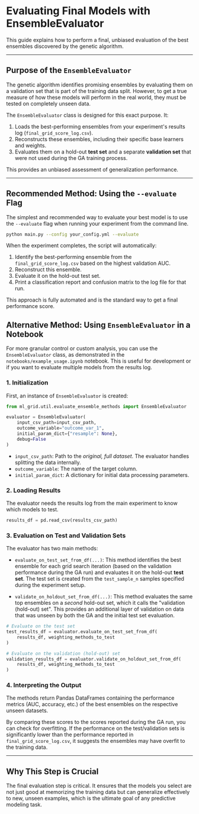 # Evaluating Final Models with EnsembleEvaluator

This guide explains how to perform a final, unbiased evaluation of the best ensembles discovered by the genetic algorithm.

---

## Purpose of the `EnsembleEvaluator`

The genetic algorithm identifies promising ensembles by evaluating them on a validation set that is part of the training data split. However, to get a true measure of how these models will perform in the real world, they must be tested on completely unseen data.

The `EnsembleEvaluator` class is designed for this exact purpose. It:

1.  Loads the best-performing ensembles from your experiment's results log (`final_grid_score_log.csv`).
2.  Reconstructs these ensembles, including their specific base learners and weights.
3.  Evaluates them on a hold-out **test set** and a separate **validation set** that were not used during the GA training process.

This provides an unbiased assessment of generalization performance.

---

## Recommended Method: Using the `--evaluate` Flag

The simplest and recommended way to evaluate your best model is to use the `--evaluate` flag when running your experiment from the command line.

```bash
python main.py --config your_config.yml --evaluate
```

When the experiment completes, the script will automatically:
1.  Identify the best-performing ensemble from the `final_grid_score_log.csv` based on the highest validation AUC.
2.  Reconstruct this ensemble.
3.  Evaluate it on the hold-out test set.
4.  Print a classification report and confusion matrix to the log file for that run.

This approach is fully automated and is the standard way to get a final performance score.

## Alternative Method: Using `EnsembleEvaluator` in a Notebook

For more granular control or custom analysis, you can use the `EnsembleEvaluator` class, as demonstrated in the `notebooks/example_usage.ipynb` notebook. This is useful for development or if you want to evaluate multiple models from the results log.

### 1. Initialization

First, an instance of `EnsembleEvaluator` is created:

```python
from ml_grid.util.evaluate_ensemble_methods import EnsembleEvaluator

evaluator = EnsembleEvaluator(
    input_csv_path=input_csv_path,
    outcome_variable="outcome_var_1",
    initial_param_dict={"resample": None},
    debug=False
)
```

-   `input_csv_path`: Path to the *original, full dataset*. The evaluator handles splitting the data internally.
-   `outcome_variable`: The name of the target column.
-   `initial_param_dict`: A dictionary for initial data processing parameters.

### 2. Loading Results

The evaluator needs the results log from the main experiment to know which models to test.

```python
results_df = pd.read_csv(results_csv_path)
```

### 3. Evaluation on Test and Validation Sets

The evaluator has two main methods:

-   `evaluate_on_test_set_from_df(...)`: This method identifies the best ensemble for each grid search iteration (based on the validation performance during the GA run) and evaluates it on the hold-out **test set**. The test set is created from the `test_sample_n` samples specified during the experiment setup.

-   `validate_on_holdout_set_from_df(...)`: This method evaluates the same top ensembles on a *second* hold-out set, which it calls the "validation (hold-out) set". This provides an additional layer of validation on data that was unseen by both the GA and the initial test set evaluation.

```python
# Evaluate on the test set
test_results_df = evaluator.evaluate_on_test_set_from_df(
    results_df, weighting_methods_to_test
)

# Evaluate on the validation (hold-out) set
validation_results_df = evaluator.validate_on_holdout_set_from_df(
    results_df, weighting_methods_to_test
)
```

### 4. Interpreting the Output

The methods return Pandas DataFrames containing the performance metrics (AUC, accuracy, etc.) of the best ensembles on the respective unseen datasets.

By comparing these scores to the scores reported during the GA run, you can check for overfitting. If the performance on the test/validation sets is significantly lower than the performance reported in `final_grid_score_log.csv`, it suggests the ensembles may have overfit to the training data.

---

## Why This Step is Crucial

The final evaluation step is critical. It ensures that the models you select are not just good at memorizing the training data but can generalize effectively to new, unseen examples, which is the ultimate goal of any predictive modeling task.